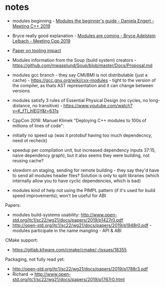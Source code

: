 # notes
* modules beginning - [Modules the beginner's guide - Daniela Engert - Meeting C++ 2019](https://www.youtube.com/watch?v=Kqo-jIq4V3I&t=3067s)
* Bryce really good explanation - [Modules are coming - Bryce Adelstein Lelbach - Meeting Cpp 2019](https://www.youtube.com/watch?v=yee9i2rUF3s)
* [Paper on tooling impact](http://www.open-std.org/jtc1/sc22/wg21/docs/papers/2017/p0804r0.html)


* Modules information from the Soup (build system) creators - https://github.com/mwasplund/Soup/blob/master/Docs/Proposal.md

* modules gcc branch - they say CMI/BMI is not distributable (just a cache) - https://gcc.gnu.org/wiki/cxx-modules - tight to the version of the compiler, as thats AST representation and it can change between versions

* modules satisfy 3 rules of Essential Physical Design (no cycles, no long-distance, no transitive) - https://www.youtube.com/watch?v=K_fTl_hIEGY&t=631s

* CppCon 2016: Manuel Klimek “Deploying C++ modules to 100s of millions of lines of code":
 * initially no speed up (was it protobuf having too much dependecncy, need ot recheck)
 * speedup per compilation unit, but increased dependency inputs 37:15, naive dependency graph), but it also seems they were building, not reusing cache? 
 * slowdorn on staging, sending for remote building - they say they'd have to send all modules header files? Solution is only to split libraries (which internally allow you to have cyclic dependencies, which is bad)
 * modules kind of help not using the PIMPL pattern (if it's used for build speed improvements); won't be useful for ABI

Papers:
* modules build-systems usability: http://www.open-std.org/jtc1/sc22/wg21/docs/papers/2019/p1427r0.pdf  
* http://open-std.org/jtc1/sc22/wg21/docs/papers/2019/p1948r0.pdf - modules participate in the name mangling - API & ABI

CMake support:
* https://gitlab.kitware.com/cmake/cmake/-/issues/18355

Packaging, not fully read yet:
* http://open-std.org/jtc1/sc22/wg21/docs/papers/2019/p1788r3.pdf
* Richard -> http://www.open-std.org/jtc1/sc22/wg21/docs/papers/2019/p1767r0.html
